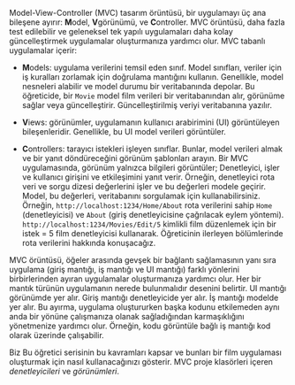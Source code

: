 Model-View-Controller (MVC) tasarım örüntüsü, bir uygulamayı üç ana bileşene ayırır: **M**odel, **V**görünümü, ve **C**ontroller. MVC örüntüsü, daha fazla test edilebilir ve geleneksel tek yapılı uygulamaları daha kolay güncelleştirmek uygulamalar oluşturmanıza yardımcı olur. MVC tabanlı uygulamalar içerir:

* **M**odels: uygulama verilerini temsil eden sınıf. Model sınıfları, veriler için iş kuralları zorlamak için doğrulama mantığını kullanın. Genellikle, model nesneleri alabilir ve model durumu bir veritabanında depolar. Bu öğreticide, bir `Movie` model film verileri bir veritabanından alır, görünüme sağlar veya güncelleştirir. Güncelleştirilmiş veriyi veritabanına yazılır.

* **V**iews: görünümler, uygulamanın kullanıcı arabirimini (UI) görüntüleyen bileşenleridir. Genellikle, bu UI model verileri görüntüler.

* **C**ontrollers: tarayıcı istekleri işleyen sınıflar. Bunlar, model verileri almak ve bir yanıt döndüreceğini görünüm şablonları arayın. Bir MVC uygulamasında, görünüm yalnızca bilgileri görüntüler; Denetleyici, işler ve kullanıcı girişini ve etkileşimini yanıt verir. Örneğin, denetleyici rota veri ve sorgu dizesi değerlerini işler ve bu değerleri modele geçirir. Model, bu değerleri, veritabanını sorgulamak için kullanabilirsiniz. Örneğin, `http://localhost:1234/Home/About` rota verilerini sahip `Home` (denetleyicisi) ve `About` (giriş denetleyicisine çağrılacak eylem yöntemi). `http://localhost:1234/Movies/Edit/5` kimlikli film düzenlemek için bir istek = 5 film denetleyicisi kullanarak.  Öğreticinin ilerleyen bölümlerinde rota verilerini hakkında konuşacağız.

MVC örüntüsü, öğeler arasında gevşek bir bağlantı sağlamasının yanı sıra uygulama (giriş mantığı, iş mantığı ve UI mantığı) farklı yönlerini birbirlerinden ayıran uygulamalar oluşturmanıza yardımcı olur. Her bir mantık türünün uygulamanın nerede bulunmalıdır desenini belirtir. UI mantığı görünümde yer alır. Giriş mantığı denetleyicide yer alır. İş mantığı modelde yer alır. Bu ayırma, uygulama oluştururken başka kodunu etkilemeden aynı anda bir yönüne çalışmanıza olanak sağladığından karmaşıklığını yönetmenize yardımcı olur. Örneğin, kodu görüntüle bağlı iş mantığı kod olarak üzerinde çalışabilir.

Biz Bu öğretici serisinin bu kavramları kapsar ve bunları bir film uygulaması oluşturmak için nasıl kullanacağınızı gösterir. MVC proje klasörleri içeren *denetleyicileri* ve *görünümleri*.

